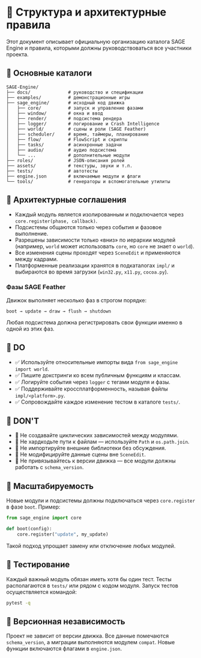 # 📘 Структура и архитектурные правила

Этот документ описывает официальную организацию каталога SAGE Engine и правила, которыми должны руководствоваться все участники проекта.

## 🔹 Основные каталоги

```
SAGE-Engine/
├── docs/              # руководство и спецификации
├── examples/          # демонстрационные игры
├── sage_engine/       # исходный код движка
│   ├── core/          # запуск и управление фазами
│   ├── window/        # окна и ввод
│   ├── render/        # подсистема рендера
│   ├── logger/        # логирование и Crash Intelligence
│   ├── world/         # сцены и роли (SAGE Feather)
│   ├── scheduler/     # время, таймеры, планирование
│   ├── flow/          # FlowScript и скрипты
│   ├── tasks/         # асинхронные задачи
│   ├── audio/         # аудио подсистема
│   └── ...            # дополнительные модули
├── roles/             # JSON-описания ролей
├── assets/            # текстуры, звуки и т.п.
├── tests/             # автотесты
├── engine.json        # включаемые модули и флаги
└── tools/             # генераторы и вспомогательные утилиты
```

## 🔹 Архитектурные соглашения

- Каждый модуль является изолированным и подключается через `core.register(phase, callback)`.
- Подсистемы общаются только через события и фазовое выполнение.
- Разрешены зависимости только «вниз» по иерархии модулей (например, `world` может использовать `core`, но `core` не знает о `world`).
- Все изменения сцены проходят через `SceneEdit` и применяются между кадрами.
- Платформенные реализации хранятся в подкаталогах `impl/` и выбираются во время загрузки (`win32.py`, `x11.py`, `cocoa.py`).

### Фазы SAGE Feather

Движок выполняет несколько фаз в строгом порядке:

```
boot → update → draw → flush → shutdown
```

Любая подсистема должна регистрировать свои функции именно в одной из этих фаз.

## 🔹 DO

- ✅ Используйте относительные импорты вида `from sage_engine import world`.
- ✅ Пишите докстринги ко всем публичным функциям и классам.
- ✅ Логируйте события через `logger` с тегами модуля и фазы.
- ✅ Поддерживайте кроссплатформенность, называя файлы `impl/<platform>.py`.
- ✅ Сопровождайте каждое изменение тестом в каталоге `tests/`.

## 🔹 DON'T

- 🚫 Не создавайте циклических зависимостей между модулями.
- 🚫 Не хардкодьте пути к файлам — используйте `Path` и `os.path.join`.
- 🚫 Не импортируйте внешние библиотеки без обсуждения.
- 🚫 Не модифицируйте данные сцены вне `SceneEdit`.
- 🚫 Не привязывайтесь к версии движка — все модули должны работать с `schema_version`.

## 🔹 Масштабируемость

Новые модули и подсистемы должны подключаться через `core.register` в фазе `boot`. Пример:

```python
from sage_engine import core

def boot(config):
    core.register("update", my_update)
```

Такой подход упрощает замену или отключение любых модулей.

## 🔹 Тестирование

Каждый важный модуль обязан иметь хотя бы один тест. Тесты располагаются в `tests/` или рядом с кодом модуля. Запуск тестов осуществляется командой:

```bash
pytest -q
```

## 🔹 Версионная независимость

Проект не зависит от версии движка. Все данные помечаются `schema_version`, а миграции выполняются модулем `compat`. Новые функции включаются флагами в `engine.json`.


